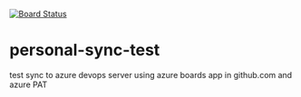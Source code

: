 [![Board Status](https://dev.azure.com/Myownpersonalorganizationtest/2bdc9e34-6f25-44ac-9764-fcded795894b/ccbdff45-b8f8-4f26-815b-10cfc6983f97/_apis/work/boardbadge/8c41f77f-bd2d-49b6-ac34-7c6b6f1e0fe9)](https://dev.azure.com/Myownpersonalorganizationtest/2bdc9e34-6f25-44ac-9764-fcded795894b/_boards/board/t/ccbdff45-b8f8-4f26-815b-10cfc6983f97/Backlog%20items/)



# personal-sync-test
test sync to azure devops server using azure boards app in github.com and azure PAT 
